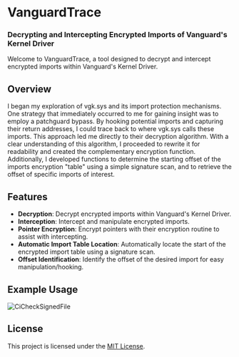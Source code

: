 # VanguardTrace

### Decrypting and Intercepting Encrypted Imports of Vanguard's Kernel Driver

Welcome to VanguardTrace, a tool designed to decrypt and intercept encrypted imports within Vanguard's Kernel Driver.

## Overview

I began my exploration of vgk.sys and its import protection mechanisms. One strategy that immediately occurred to me for gaining insight was to employ a patchguard bypass. By hooking potential imports and capturing their return addresses, I could trace back to where vgk.sys calls these imports. This approach led me directly to their decryption algorithm. With a clear understanding of this algorithm, I proceeded to rewrite it for readability and created the complementary encryption function. Additionally, I developed functions to determine the starting offset of the imports encryption "table" using a simple signature scan, and to retrieve the offset of specific imports of interest.

## Features

- **Decryption**: Decrypt encrypted imports within Vanguard's Kernel Driver.
- **Interception**: Intercept and manipulate encrypted imports.
- **Pointer Encryption**: Encrypt pointers with their encryption routine to assist with intercepting.
- **Automatic Import Table Location**: Automatically locate the start of the encrypted import table using a signature scan.
- **Offset Identification**: Identify the offset of the desired import for easy manipulation/hooking.

## Example Usage

![CiCheckSignedFile](./hook.jpg)

## License

This project is licensed under the [MIT License](LICENSE).
